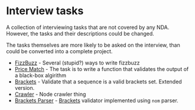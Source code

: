 # Interview tasks

A collection of interviewing tasks that are not covered by any
NDA. However, the tasks and their descriptions could be changed.

The tasks themselves are more likely to be asked on the interview,
than could be converted into a complete project.

- [FizzBuzz](fizzbuzz) - Several (stupid?) ways to write fizzbuzz
- [Price Match](price_match) - The task is to write a function that
  validates the output of a black-box algirithm
- [Brackets](brackets) - Validate that a sequence is a valid brackets
  set. Extended version.
- [Crawler](crawler) - Node crawler thing
- [Brackets Parser](brackets-parser) - [Brackets](brackets) validator
  implemented using `nom` parser.
